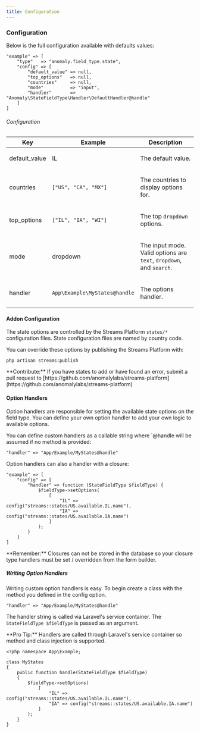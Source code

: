 ```yaml
---
title: Configuration
---
```


### Configuration

Below is the full configuration available with defaults values:

    "example" => [
        "type"   => "anomaly.field_type.state",
        "config" => [
            "default_value" => null,
            "top_options"   => null,
            "countries"     => null,
            "mode"          => "input",
            "handler"       => "Anomaly\StateFieldType\Handler\DefaultHandler@handle"
        ]
    ]

###### Configuration

<table class="table table-bordered table-striped">

<thead>

<tr>

<th>Key</th>

<th>Example</th>

<th>Description</th>

</tr>

</thead>

<tbody>

<tr>

<td>

default_value

</td>

<td>

IL

</td>

<td>

The default value.

</td>

</tr>

<tr>

<td>

countries

</td>

<td>

`["US", "CA", "MX"]`

</td>

<td>

The countries to display options for.

</td>

</tr>

<tr>

<td>

top_options

</td>

<td>

`["IL", "IA", "WI"]`

</td>

<td>

The top `dropdown` options.

</td>

</tr>

<tr>

<td>

mode

</td>

<td>

dropdown

</td>

<td>

The input mode. Valid options are `text`, `dropdown`, and `search`.

</td>

</tr>

<tr>

<td>

handler

</td>

<td>

`App\Example\MyStates@handle`

</td>

<td>

The options handler.

</td>

</tr>

</tbody>

</table>

#### Addon Configuration

The state options are controlled by the Streams Platform `states/*` configuration files. State configuration files are named by country code.

You can override these options by publishing the Streams Platform with:

    php artisan streams:publish

<div class="alert alert-success">**Contribute:** If you have states to add or have found an error, submit a pull request to [https://github.com/anomalylabs/streams-platform](https://github.com/anomalylabs/streams-platform)</div>

#### Option Handlers

Option handlers are responsible for setting the available state options on the field type. You can define your own option handler to add your own logic to available options.

You can define custom handlers as a callable string where `@handle will be assumed if no method is provided:

    "handler" => "App/Example/MyStates@handle"

Option handlers can also a handler with a closure:

    "example" => [
        "config" => [
            "handler" => function (StateFieldType $fieldType) {
                $fieldType->setOptions(
                    [
                        "IL" => config("streams::states/US.available.IL.name"),
                        "IA" => config("streams::states/US.available.IA.name")
                    ]
                );
            }
        ]
    ]

<div class="alert alert-info">**Remember:** Closures can not be stored in the database so your closure type handlers must be set / overridden from the form builder.</div>

##### Writing Option Handlers

Writing custom option handlers is easy. To begin create a class with the method you defined in the config option.

    "handler" => "App/Example/MyStates@handle"

The handler string is called via Laravel's service container. The `StateFieldType $fieldType` is passed as an argument.

<div class="alert alert-primary">**Pro Tip:** Handlers are called through Laravel's service container so method and class injection is supported.</div>

    <?php namespace App\Example;

    class MyStates
    {
        public function handle(StateFieldType $fieldType)
        {
            $fieldType->setOptions(
                [
                    "IL" => config("streams::states/US.available.IL.name"),
                    "IA" => config("streams::states/US.available.IA.name")
                ]
            );
        }
    }
